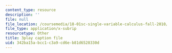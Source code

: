 ```yaml
---
content_type: resource
description: ''
file: null
file_location: /coursemedia/18-01sc-single-variable-calculus-fall-2010/342ba15abcc1c3a9cd6eb81d6528330d_zUEuKrxgHws.srt
file_type: application/x-subrip
resourcetype: Other
title: 3play caption file
uid: 342ba15a-bcc1-c3a9-cd6e-b81d6528330d
---
```

